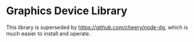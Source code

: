# Graphics Device Library

This library is superseded by https://github.com/cheery/node-dg, which is much easier to install and operate.
